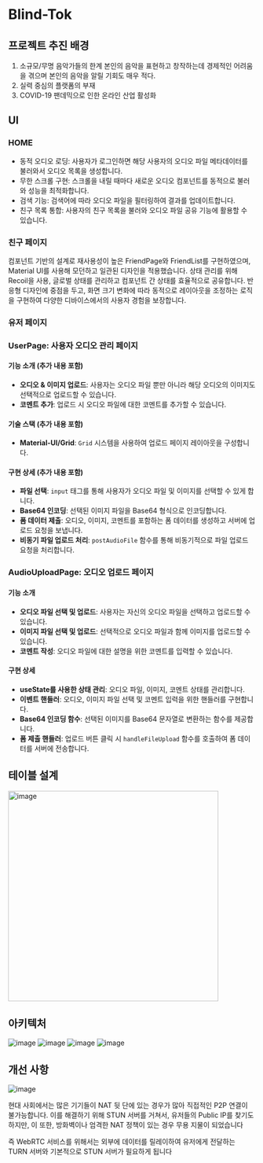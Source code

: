 # Blind-Tok

## 프로젝트 추진 배경
1. 소규모/무명  음악가들의 한계
본인의 음악을 표현하고 창작하는데 경제적인 어려움을 겪으며 본인의 음악을 알릴 기회도 매우 적다.
2. 실력 중심의 플랫폼의 부재
3. COVID-19 팬데믹으로 인한 온라인 산업 활성화
## UI
### HOME
- 동적 오디오 로딩: 사용자가 로그인하면 해당 사용자의 오디오 파일 메타데이터를 불러와서 오디오 목록을 생성합니다.
- 무한 스크롤 구현: 스크롤을 내릴 때마다 새로운 오디오 컴포넌트를 동적으로 불러와 성능을 최적화합니다.
- 검색 기능: 검색어에 따라 오디오 파일을 필터링하여 결과를 업데이트합니다.
- 친구 목록 통합: 사용자의 친구 목록을 불러와 오디오 파일 공유 기능에 활용할 수 있습니다.

### 친구 페이지
컴포넌트 기반의 설계로 재사용성이 높은 FriendPage와 FriendList를 구현하였으며, Material UI를 사용해 모던하고 일관된 디자인을 적용했습니다. 
상태 관리를 위해 Recoil을 사용, 글로벌 상태를 관리하고 컴포넌트 간 상태를 효율적으로 공유합니다. 
반응형 디자인에 중점을 두고, 화면 크기 변화에 따라 동적으로 레이아웃을 조정하는 로직을 구현하여 다양한 디바이스에서의 사용자 경험을 보장합니다.

### 유저 페이지
### UserPage: 사용자 오디오 관리 페이지

#### 기능 소개 (추가 내용 포함)
- **오디오 & 이미지 업로드**: 사용자는 오디오 파일 뿐만 아니라 해당 오디오의 이미지도 선택적으로 업로드할 수 있습니다.
- **코멘트 추가**: 업로드 시 오디오 파일에 대한 코멘트를 추가할 수 있습니다.

#### 기술 스택 (추가 내용 포함)
- **Material-UI/Grid**: `Grid` 시스템을 사용하여 업로드 페이지 레이아웃을 구성합니다.

#### 구현 상세 (추가 내용 포함)
- **파일 선택**: `input` 태그를 통해 사용자가 오디오 파일 및 이미지를 선택할 수 있게 합니다.
- **Base64 인코딩**: 선택된 이미지 파일을 Base64 형식으로 인코딩합니다.
- **폼 데이터 제출**: 오디오, 이미지, 코멘트를 포함하는 폼 데이터를 생성하고 서버에 업로드 요청을 보냅니다.
- **비동기 파일 업로드 처리**: `postAudioFile` 함수를 통해 비동기적으로 파일 업로드 요청을 처리합니다.

### AudioUploadPage: 오디오 업로드 페이지

#### 기능 소개
- **오디오 파일 선택 및 업로드**: 사용자는 자신의 오디오 파일을 선택하고 업로드할 수 있습니다.
- **이미지 파일 선택 및 업로드**: 선택적으로 오디오 파일과 함께 이미지를 업로드할 수 있습니다.
- **코멘트 작성**: 오디오 파일에 대한 설명을 위한 코멘트를 입력할 수 있습니다.

#### 구현 상세
- **useState를 사용한 상태 관리**: 오디오 파일, 이미지, 코멘트 상태를 관리합니다.
- **이벤트 핸들러**: 오디오, 이미지 파일 선택 및 코멘트 입력을 위한 핸들러를 구현합니다.
- **Base64 인코딩 함수**: 선택된 이미지를 Base64 문자열로 변환하는 함수를 제공합니다.
- **폼 제출 핸들러**: 업로드 버튼 클릭 시 `handleFileUpload` 함수를 호출하여 폼 데이터를 서버에 전송합니다.


## 테이블 설계
<img width="428" alt="image" src="https://github.com/GoBeromsu/Blind-Tok/assets/37897508/638b3696-50e4-4c66-a04e-504fd4fb641e">

## 아키텍처
![image](https://github.com/GoBeromsu/Blind-Tok/assets/37897508/e87d11f9-d0b5-437c-8264-da267eea2ff6)
![image](https://github.com/GoBeromsu/Blind-Tok/assets/37897508/de72e634-fc89-4d91-9859-163abdb47986)
![image](https://github.com/GoBeromsu/Blind-Tok/assets/37897508/da640673-e0db-496e-8d8e-e108f3a36762)
![image](https://github.com/GoBeromsu/Blind-Tok/assets/37897508/7b3b6319-f448-40af-b3f0-ba66dbc8a92c)

## 개선 사항
![image](https://github.com/GoBeromsu/Blind-Tok/assets/37897508/19c07e13-29dc-423f-9566-40a358e6f203)

현대 사회에서는 많은 기기들이 NAT 뒷 단에 있는 경우가 많아 직접적인 P2P 연결이 불가능합니다.
이를 해결하기 위해 STUN 서버를 거쳐서, 유저들의 Public IP를 찾기도 하지만, 이 또한, 방화벽이나 엄격한 NAT 정책이 있는 경우 무용 지물이 되었습니다

즉 WebRTC 서비스를 위해서는 외부에 데이터를 릴레이하여 유저에게 전달하는 TURN 서버와 기본적으로 STUN 서버가 필요하게 됩니다

